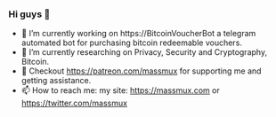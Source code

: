 ### Hi guys 👋


- 🔭 I’m currently working on https://BitcoinVoucherBot a telegram automated bot for purchasing bitcoin redeemable vouchers.
- 🌱 I’m currently researching on Privacy, Security and Cryptography, Bitcoin.
- 👯 Checkout https://patreon.com/massmux for supporting me and getting assistance.
- 📫 How to reach me: my site: https://massmux.com or https://twitter.com/massmux


